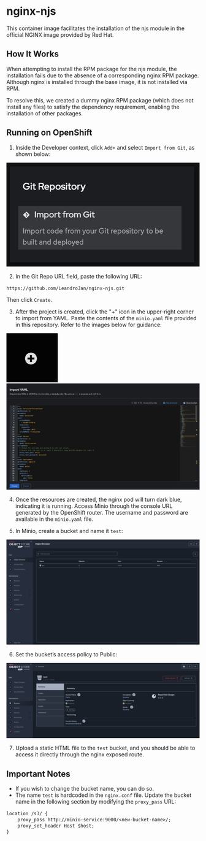 # nginx-njs
This container image facilitates the installation of the njs module in the official NGINX image provided by Red Hat.

## How It Works
When attempting to install the RPM package for the njs module, the installation fails due to the absence of a corresponding nginx RPM package. Although nginx is installed through the base image, it is not installed via RPM.  

To resolve this, we created a dummy nginx RPM package (which does not install any files) to satisfy the dependency requirement, enabling the installation of other packages.

## Running on OpenShift
1. Inside the Developer context, click `Add+` and select `Import from Git`, as shown below:  

![alt text](image.png)

2. In the Git Repo URL field, paste the following URL:  
```  
https://github.com/LeandroJan/nginx-njs.git
```  
Then click `Create`.  

3. After the project is created, click the "+" icon in the upper-right corner to import from YAML. Paste the contents of the `minio.yaml` file provided in this repository. Refer to the images below for guidance:  

![alt text](image-1.png) ![alt text](image-2.png)

4. Once the resources are created, the nginx pod will turn dark blue, indicating it is running. Access Minio through the console URL generated by the OpenShift router. The username and password are available in the `minio.yaml` file.  

5. In Minio, create a bucket and name it `test`:  

![alt text](image-3.png)

6. Set the bucket’s access policy to Public:  

![alt text](image-4.png)

7. Upload a static HTML file to the `test` bucket, and you should be able to access it directly through the nginx exposed route.

## Important Notes
- If you wish to change the bucket name, you can do so.  
- The name `test` is hardcoded in the `nginx.conf` file. Update the bucket name in the following section by modifying the `proxy_pass` URL:  

```nginx
location /s3/ {
    proxy_pass http://minio-service:9000/<new-bucket-name>/;
    proxy_set_header Host $host;
}
```